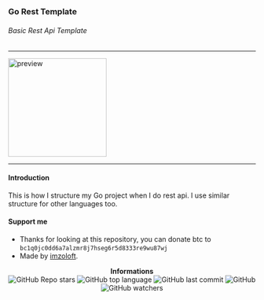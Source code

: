 ## <h3>Go Rest Template</h3>

<h6>Basic Rest Api Template</h6>

---

<p>
    <img src="https://miro.medium.com/v2/resize:fit:1358/0*1xZszp_OqUMrfRsV.png" alt="preview" width="200px"/><br/>
</p>

---

<h4>Introduction</h4>

This is how I structure my Go project when I do rest api. I use similar structure for other languages too.

<h4>Support me</h4>

- Thanks for looking at this repository, you can donate btc to `bc1q0jc0dd6a7alzmr8j7hseg6r5d8333re9wu87wj`
- Made by [imzoloft](https://gitlab.com/imzoloft).

<div align="center">
    <b>Informations</b><br>
    <img alt="GitHub Repo stars" src="https://img.shields.io/github/stars/imzoloft/imzoloft-v1?color=000">
    <img alt="GitHub top language" src="https://img.shields.io/github/languages/top/imzoloft/imzoloft-v1?color=000">
    <img alt="GitHub last commit" src="https://img.shields.io/github/last-commit/imzoloft/imzoloft-v1?color=000">
    <img alt="GitHub" src="https://img.shields.io/github/license/imzoloft/imzoloft-v1?color=000">
    <img alt="GitHub watchers" src="https://img.shields.io/github/watchers/imzoloft/imzoloft-v1?color=000">
</div>
